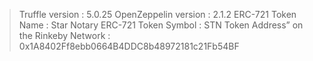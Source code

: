 >  Truffle version :  5.0.25
>  OpenZeppelin version : 2.1.2
>  ERC-721 Token Name : Star Notary
>  ERC-721 Token Symbol : STN
>   Token Address” on the Rinkeby Network : 0x1A8402Ff8ebb0664B4DDC8b48972181c21Fb54BF
